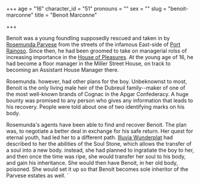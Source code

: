 +++
age = "16"
character_id = "51"
pronouns = ""
sex = ""
slug = "benoit-marconne"
title = "Benoit Marconne"

+++

Benoit was a young foundling supposedly rescued and taken in by [Rosemunda Parvese](@/characters/rosemunda-parvese.md) from the streets of the infamous East-side of [Port Rainoso](@/locations/port-rainoso.md). Since then, he had been groomed to take on managerial rolss of increasing importance in the [House of Pleasures](@/organizations/parvese-house-of-pleasures.md). At the young age of 16, he had become a floor manager in the Miller Street House, on track to becoming an Assistant House Manager there. 

Rosemunda. however, had other plans for the boy. Unbeknownst to most, Benoit is the only living male heir of the Dubreuil family--maker of one of the most well-known brands of Cognac in the Apgar Confederacy. A huge bounty was promised to any person who gives any information that leads to his recovery. People were told about one of two identifying marks on his body.

Rosemunda's agents have been able to find and recover Benoit. The plan was, to negotiate a better deal in exchange for his safe return. Her quest for eternal youth, had led her to a different path. [Illuvia Wunderplat](@/characters/illuvia-wunderplat.md) had described to her the abilities of the Soul Stone, which allows the transfer of a soul into a new body. instead, she had planned to ingratiate the boy to her, and then once the time was ripe, she would transfer her soul to his body, and gain his inheritance. She would then have Benoit, in her old body, poisoned. She would set it up so that Benoit becomes sole inheritor of the Parvese estates as well.
`